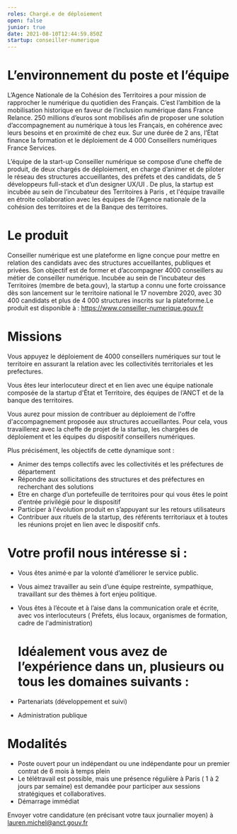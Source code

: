 ```yaml
---
roles: Chargé.e de déploiement
open: false
junior: true
date: 2021-08-10T12:44:59.850Z
startup: conseiller-numerique
---
```

# L’environnement du poste et l’équipe

L’Agence Nationale de la Cohésion des Territoires a pour mission de rapprocher le numérique du quotidien des Français. C’est l’ambition de la mobilisation historique en faveur de l’inclusion numérique dans France Relance. 250 millions d’euros sont mobilisés afin de proposer une solution d’accompagnement au numérique à tous les Français, en cohérence avec leurs besoins et en proximité de chez eux.
Sur une durée de 2 ans, l’État finance la formation et le déploiement de 4 000 Conseillers numériques France Services. 

L’équipe de la start-up Conseiller numérique se compose d’une cheffe de produit, de deux chargés de déploiement, en charge d’animer et de piloter le réseau des structures accueillantes, des préfets et des candidats, de 5 développeurs full-stack et d’un designer UX/UI .
De plus, la startup est incubée au sein de l’incubateur des Territoires à Paris , et l'équipe travaille en étroite collaboration avec les équipes de l'Agence nationale de la cohésion des territoires  et de la Banque des territoires.

# **Le produit**

Conseiller numérique est une plateforme en ligne conçue pour mettre en relation des candidats avec des structures accueillantes, publiques et privées. Son objectif est de former et d’accompagner 4000 conseillers au métier de conseiller numérique.
Incubée au sein de l’incubateur des Territoires (membre de beta.gouv), la startup a connu une forte croissance dès son lancement sur le territoire national le 17 novembre 2020, avec 30 400 candidats et plus de 4 000 structures inscrits sur la plateforme.Le produit est disponible à : https://www.conseiller-numerique.gouv.fr

# Missions

Vous appuyez le déploiement de 4000 conseillers numériques sur tout le territoire en assurant la relation avec les collectivités territoriales et les prefectures. 

Vous êtes leur interlocuteur direct et en lien avec une équipe nationale composée de la startup d'État et Territoire, des équipes de l’ANCT et de la banque des territoires.

Vous aurez pour mission de contribuer au déploiement de l'offre d'accompagnement proposée aux structures accueillantes. Pour cela, vous travaillerez avec la cheffe de projet de la startup, les chargées de déploiement et les équipes du dispositif conseillers numériques.

Plus précisément, les objectifs de cette dynamique sont :

* Animer des temps collectifs avec les collectivités et les préfectures de département 
* Répondre aux sollicitations des structures et des préfectures en recherchant des solutions  
* Etre en charge d’un portefeuille de territoires pour qui vous êtes le point d’entrée privilégié pour le dispositif
* Participer à l'évolution produit en s’appuyant sur les retours utilisateurs 
* Contribuer aux rituels de la startup, des référents territoriaux et à toutes les réunions projet en lien avec le dispositif cnfs.

# Votre profil nous intéresse si :

* Vous êtes animé·e par la volonté d’améliorer le service public.
* Vous aimez travailler au sein d’une équipe restreinte, sympathique,  travaillant sur des thèmes à fort enjeu politique. 
* Vous êtes à l’écoute et à l’aise dans la communication orale et écrite, avec vos interlocuteurs ( Préfets, élus locaux, organismes de formation, cadre de l'administration) 

  # Idéalement vous avez de l’expérience dans un, plusieurs ou tous les domaines suivants :
* Partenariats (développement et suivi)
* Administration publique  

# Modalités

* Poste ouvert pour un indépendant ou une indépendante pour un premier contrat de 6 mois à temps plein
* Le télétravail est possible, mais une présence régulière à Paris ( 1 à 2 jours par semaine) est demandée pour participer aux sessions stratégiques et collaboratives.
* Démarrage immédiat 

Envoyer votre candidature (en précisant votre taux journalier moyen) à [lauren.michel@anct.gouv.fr](<>)
